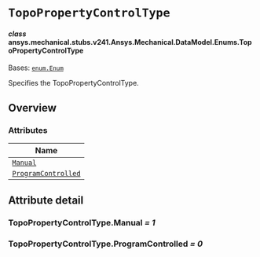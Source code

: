 <!-- vale off -->

<a id="topopropertycontroltype"></a>

# `TopoPropertyControlType`

<a id="ansys.mechanical.stubs.v241.Ansys.Mechanical.DataModel.Enums.TopoPropertyControlType"></a>

#### *class* ansys.mechanical.stubs.v241.Ansys.Mechanical.DataModel.Enums.TopoPropertyControlType

Bases: [`enum.Enum`](https://docs.python.org/3/library/enum.html#enum.Enum)

Specifies the TopoPropertyControlType.

<!-- !! processed by numpydoc !! -->

<a id="overview"></a>

## Overview

### Attributes

| Name |
| ------------------------------------------------------------------- |
| [`Manual`](#TopoPropertyControlType.Manual) |
| [`ProgramControlled`](#TopoPropertyControlType.ProgramControlled) |

<a id="attribute-detail"></a>

## Attribute detail

<a id="TopoPropertyControlType.Manual"></a>

### TopoPropertyControlType.Manual *= 1*

<a id="TopoPropertyControlType.ProgramControlled"></a>

### TopoPropertyControlType.ProgramControlled *= 0*

<!-- vale on -->
